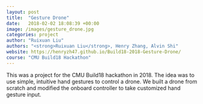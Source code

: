 ```yaml
---
layout: post
title:  "Gesture Drone"
date:   2018-02-02 18:08:39 +00:00
image: /images/gesture_drone.jpg
categories: project
author: "Ruixuan Liu"
authors: "<strong>Ruixuan Liu</strong>, Henry Zhang, Alvin Shi"
website: https://henryzh47.github.io/Build18-2018-Gesture-Drone/
course: "CMU Build18 Hackathon"
---
```


This was a project for the CMU Build18 hackathon in 2018. The idea was to use simple, intuitive hand gestures to control a drone. 
We built a drone from scratch and modified the onboard controller to take customized hand gesture input.